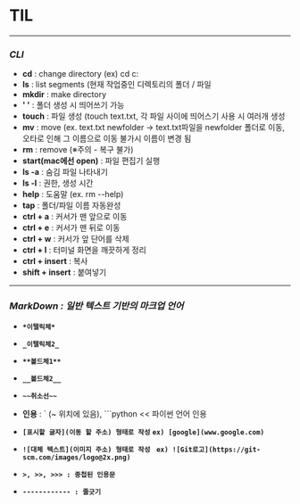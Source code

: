 #  TIL

------------------------------------

### *CLI*
- **cd** : change directory (ex) cd c:
- **ls** : list segments (현재 작업중인 디렉토리의 폴더 / 파일 
- **mkdir** : make directory
- **' '** : 폴더 생성 시 띄어쓰기 가능
- **touch** : 파일 생성 (touch text.txt, 각 파일 사이에 띄어스기 사용 시 여러개 생성
- **mv** : move (ex. text.txt newfolder -> text.txt파일을 newfolder 폴더로 이동, 오타로 인해 그 이름으로 이동 불가시 이름이 변경 됨
- **rm** : remove (※주의 - 복구 불가)
- **start(mac에선 open)** : 파일 편집기 실행
- **ls -a** : 숨김 파일 나타내기
- **ls -l** : 권한, 생성 시간
- **help** : 도움말 (ex. rm --help)
- **tap** : 폴더/파일 이름 자동완성
- **ctrl + a** : 커서가 맨 앞으로 이동
- **ctrl + e** : 커서가 맨 뒤로 이동
- **ctrl + w** : 커서가 앞 단어를 삭제
- **ctrl + l** : 터미널 화면을 깨끗하게 정리
- **ctrl + insert** : 복사
- **shift + insert** : 붙여넣기

-------------------------------------------------

### *MarkDown : 일반 텍스트 기반의 마크업 언어*

- **```*이탤릭체*```**
- **```_이탤릭체2_```**

- **```**볼드체1**```**
- **```__볼드체2__```**

- **```~~취소선~~```**

- **인용** : ` (~ 위치에 있음), ```python << 파이썬 언어 인용

- **```[표시할 글자](이동 할 주소) 형태로 작성```**
 **```ex) [google](www.google.com)```**

- **```![대체 텍스트](이미지 주소) 형태로 작성 ```**
 **```ex) ![Git로고](https://git-scm.com/images/logo@2x.png)```**

- **```>, >>, >>> : 중첩된 인용문```**

- **```------------ : 줄긋기```**

